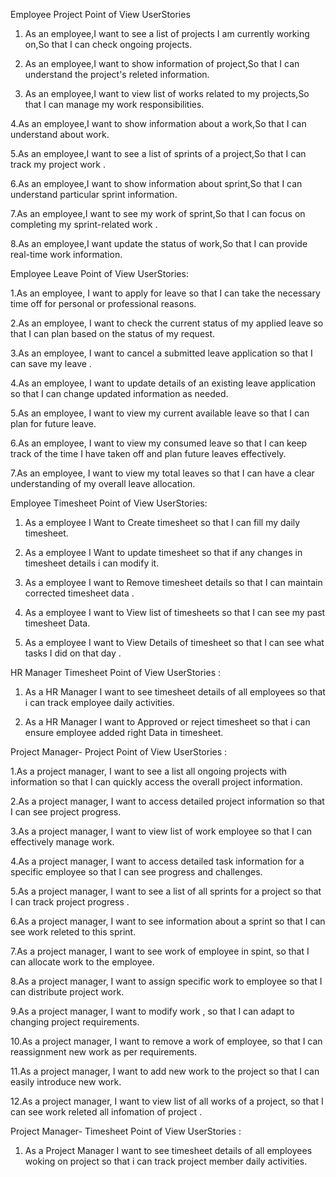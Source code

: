 Employee Project Point of View UserStories

1. As an employee,I want to see a list of projects I am currently working on,So that I can check ongoing projects.

2. As an employee,I want to show information of  project,So that I can understand the project's releted information.

3. As an employee,I want to view list of works related to my projects,So that I can manage my work responsibilities.

4.As an employee,I want to show information about a  work,So that I can understand about work.

5.As an employee,I want to see a list of sprints of a project,So that I can track my  project work .

6.As an employee,I want to show information about sprint,So that I can understand  particular sprint  information.

7.As an employee,I want to see my work of sprint,So that I can focus on completing my sprint-related work .

8.As an employee,I want update the status of work,So that I can provide real-time work information.

Employee Leave Point of View UserStories:

1.As an employee, I want to apply for leave so that I can take the necessary time off 
for personal or professional reasons.
 
2.As an employee, I want to check the current status of my applied leave so that
I can plan based on the status of my request.
 
3.As an employee, I want to cancel a submitted leave application so that I can save my leave .
 
4.As an employee, I want to update details of an existing leave application so that 
I can change updated information as needed.
 
5.As an employee, I want to view my current available leave so that I can plan for future leave.
 
6.As an employee, I want to view my consumed leave so that I can keep track of the time I have taken off and plan future leaves effectively.
 
7.As an employee, I want to view my total leaves so that I can have a clear understanding of my overall leave allocation.


Employee Timesheet  Point of View UserStories:
1. As a employee I Want to Create timesheet so that I can fill my daily timesheet.

2. As a employee I Want to update timesheet so that if any changes in timesheet details i can modify it.

3. As a employee I want to Remove timesheet details so that I can maintain corrected timesheet data .

4. As a employee I want to View list of timesheets  so that I can see my past timesheet Data.

5. As a employee I want to View Details of  timesheet so that I can see what tasks I did on that day .
 



 HR Manager  Timesheet  Point of View UserStories :
 1. As a HR Manager I want  to see timesheet details of all employees so that i can track employee daily activities.

 2. As a HR Manager I want to Approved or reject timesheet so that i can ensure employee added right Data  in timesheet.



Project Manager- Project Point of View UserStories :


1.As a project manager, I want to see a list  all ongoing projects with information so that I can quickly access the overall project information.

2.As a project manager, I want to access detailed project information so that I can see project progress.

3.As a project manager, I want to view  list of work  employee so that I can effectively manage work.

4.As a project manager, I want to access detailed task information for a specific employee so that I can see progress and challenges.

5.As a project manager, I want to see a list of all sprints for a project so that I can track project progress .

6.As a project manager, I want to see  information about a sprint so that I can see work releted to this sprint.

7.As a project manager, I want to see work of employee in spint, so that I can allocate work to the employee.

8.As a project manager, I want to assign specific work to employee so that I can  distribute project work.

9.As a project manager, I want to modify work , so that I can adapt to changing project requirements.

10.As a project manager, I want to remove a work of employee, so that I can reassignment new work as per requirements.

11.As a project manager, I want  to add new work to the project so that I can easily introduce new work.

12.As a project manager, I want to view  list of all works of  a project, so that I can see work releted all infomation of project .
 

Project Manager- Timesheet Point of View UserStories :
1. As a Project Manager I want  to see timesheet details of all employees woking on project so that i can track project member daily activities.